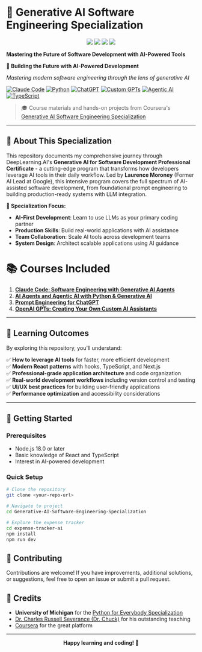 # 🚀 Generative AI Software Engineering Specialization

<p align="center">
  <img src="https://img.shields.io/badge/year-2025-blue">
  <img src="https://img.shields.io/badge/made with-❤-red">
  <img src="https://img.shields.io/badge/platform-coursera-brightgreen">
  <img src="https://img.shields.io/badge/status-active-brightgreen">
</p>

**Mastering the Future of Software Development with AI-Powered Tools**

**🚀 Building the Future with AI-Powered Development**

*Mastering modern software engineering through the lens of generative AI*

[![Claude Code](https://img.shields.io/badge/Claude%20Code-CLI-7c3aed?logo=anthropic)](https://claude.ai/code)
[![Python](https://img.shields.io/badge/Python-3.9+-3776ab?logo=python)](https://www.python.org/)
[![ChatGPT](https://img.shields.io/badge/ChatGPT-API-00a67e?logo=openai)](https://openai.com/chatgpt)
[![Custom GPTs](https://img.shields.io/badge/Custom%20GPTs-Development-ff6b6b?logo=openai)](https://openai.com/gpts)
[![Agentic AI](https://img.shields.io/badge/Agentic%20AI-Automation-8b5cf6?logo=ai)](https://en.wikipedia.org/wiki/Artificial_intelligence)
[![TypeScript](https://img.shields.io/badge/TypeScript-5.0-blue?logo=typescript)](https://www.typescriptlang.org/)

> 🎓 Course materials and hands-on projects from Coursera's [Generative AI Software Engineering Specialization](https://www.coursera.org/specializations/generative-ai-software-engineering)

---

## 🌟 About This Specialization

This repository documents my comprehensive journey through DeepLearning.AI's **Generative AI for Software Development Professional Certificate** - a cutting-edge program that transforms how developers leverage AI tools in their daily workflow. Led by **Laurence Moroney** (Former AI Lead at Google), this intensive program covers the full spectrum of AI-assisted software development, from foundational prompt engineering to building production-ready systems with LLM integration.

**🎯 Specialization Focus:**
- **AI-First Development**: Learn to use LLMs as your primary coding partner
- **Production Skills**: Build real-world applications with AI assistance  
- **Team Collaboration**: Scale AI tools across development teams
- **System Design**: Architect scalable applications using AI guidance

# 📚 Courses Included

1. [**Claude Code: Software Engineering with Generative AI Agents**](https://www.coursera.org/learn/claude-code?specialization=generative-ai-software-engineering)
2. [**AI Agents and Agentic AI with Python & Generative AI**](https://www.coursera.org/learn/ai-agents-python?specialization=generative-ai-software-engineering)
3. [**Prompt Engineering for ChatGPT**](https://www.coursera.org/learn/prompt-engineering?specialization=generative-ai-software-engineering)
4. [**OpenAI GPTs: Creating Your Own Custom AI Assistants**](https://www.coursera.org/learn/openai-custom-gpts?specialization=generative-ai-software-engineering)

---

## 🎯 Learning Outcomes

By exploring this repository, you'll understand:

✅ **How to leverage AI tools** for faster, more efficient development  
✅ **Modern React patterns** with hooks, TypeScript, and Next.js  
✅ **Professional-grade application architecture** and code organization  
✅ **Real-world development workflows** including version control and testing  
✅ **UI/UX best practices** for building user-friendly applications  
✅ **Performance optimization** and accessibility considerations  

---

## 🚀 Getting Started

### Prerequisites
- Node.js 18.0 or later
- Basic knowledge of React and TypeScript
- Interest in AI-powered development

### Quick Setup
```bash
# Clone the repository
git clone <your-repo-url>

# Navigate to project
cd Generative-AI-Software-Engineering-Specialization

# Explore the expense tracker
cd expense-tracker-ai
npm install
npm run dev
```


## 🤝 Contributing

Contributions are welcome! If you have improvements, additional solutions, or suggestions, feel free to open an issue or submit a pull request.

## 🙏 Credits

- **University of Michigan** for the [Python for Everybody Specialization](https://www.coursera.org/specializations/python)
- [Dr. Charles Russell Severance (Dr. Chuck)](https://www.coursera.org/instructor/drchuck) for his outstanding teaching
- [Coursera](https://www.coursera.org/) for the great platform

---

<p align="center">
<b>Happy learning and coding! 🎉</b>
</p>